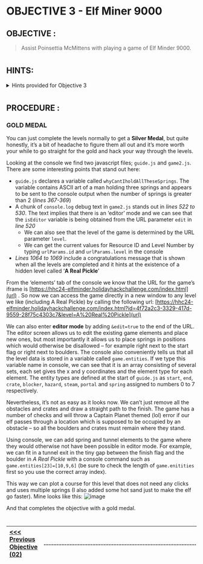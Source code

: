 # OBJECTIVE 3 - Elf Miner 9000 #

## OBJECTIVE : ##
>Assist Poinsettia McMittens with playing a game of Elf Minder 9000.
#  

## HINTS: ##
<details>
  <summary>Hints provided for Objective 3</summary>
  
>-	Some levels will require you to click and rotate paths in order for your elf to collect all the crates.
>-	Be sure you read the "Help" section thoroughly! In doing so, you will learn how to use the tools necessary to safely guide your elf and collect all the crates.
>-	When developing a video game—even a simple one—it's surprisingly easy to overlook an edge case in the game logic, which can lead to unexpected behavior.

</details>

#  

## PROCEDURE : ##
### GOLD MEDAL ###

You can just complete the levels normally to get a **Silver Medal**, but quite honestly, it’s a bit of headache to figure them all out and it’s more worth your while to go straight for the gold and hack your way through the levels.

Looking at the console we find two javascript files; `guide.js` and `game2.js`.  There are some interesting points that stand out here:
-	`guide.js` declares a variable called `whyCantIholdAllTheseSprings`.  The variable contains ASCII art of a man holding three springs and appears to be sent to the console output when the number of springs is greater than 2 (*lines 367-369*)
-	A chunk of `console.log` debug text in `game2.js` stands out in *lines 522 to 530*.  The text implies that there is an ‘editor’ mode and we can see that the `isEditor` variable is being obtained from the URL parameter `edit` in *line 520*
    -	We can also see that the level of the game is determined by the URL parameter `level`.
    -	We can get the current values for Resource ID and Level Number by typing `urlParams.id` and `urlParams.level` in the console
-	*Lines 1064 to 1069* include a congratulations message that is shown when all the levels are completed and it hints at the existence of a hidden level called ‘**A Real Pickle**’

From the ‘elements’ tab of the console we know that the URL for the game’s iframe is [https://hhc24-elfminder.holidayhackchallenge.com/index.html](url) .  So now we can access the game directly in a new window to any level we like (including A Real Pickle) by calling the following url: [https://hhc24-elfminder.holidayhackchallenge.com/index.html?id=4f72a2c3-3329-417d-9559-28f75c4303c7&level=A%20Real%20Pickle](url)

We can also enter **editor mode** by adding `&edit=true` to the end of the URL.  The editor screen allows us to edit the existing game elements and place new ones, but most importantly it allows us to place springs in positions which would otherwise be disallowed – for example right next to the start flag or right next to boulders.  The console also conveniently tells us that all the level data is stored in a variable called `game.entities`.  If we type this variable name in console, we can see that it is an array consisting of several sets, each set gives the x and y coordinates and the element type for each element.  The entity types are defined at the start of `guide.js` as `start`, `end`, `crate`, `blocker`, `hazard`, `steam`, `portal` and `spring` assigned to numbers 0 to 7 respectively.

Nevertheless, it’s not as easy as it looks now.  We can’t just remove all the obstacles and crates and draw a straight path to the finish.  The game has a number of checks and will throw a Captain Planet themed (lol) error if our elf passes through a location which is supposed to be occupied by an obstacle – so all the boulders and crates must remain where they stand.

Using console, we can add spring and tunnel elements to the game where they would otherwise not have been possible in editor mode.  For example, we can fit in a tunnel exit in the tiny gap between the finish flag and the boulder in *A Real Pickle* with a console command such as `game.entities[23]=[10,9,6]`  (be sure to check the length of `game.enitities` first so you use the correct array index).

This way we can plot a course for this level that does not need any clicks and uses multiple springs (I also added some hot sand just to make the elf go faster).  Mine looks like this:
![image](https://github.com/user-attachments/assets/023c6289-7261-4fa8-8abc-dc065a579a5a)

And that completes the objective with a gold medal.

#
[<<< Previous Objective (02)](OBJECTIVE%2002%20-%20Elf%20Connect.md)|......................................................................................................| [Next Objective (04) >>>](OBJECTIVE%2004-%20cURLing.md)|
:-|--|-:
